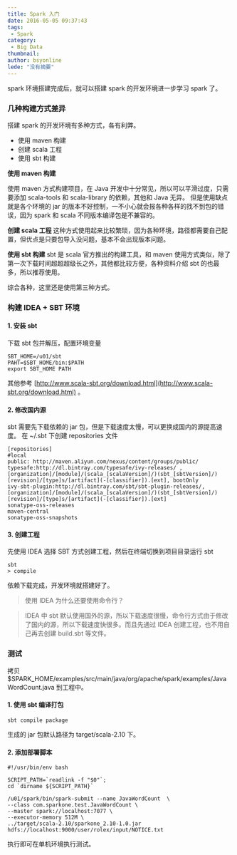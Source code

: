 ```yaml
---
title: Spark 入门
date: 2016-05-05 09:37:43
tags:
 - Spark
category: 
 - Big Data
thumbnail: 
author: bsyonline
lede: "没有摘要"
---
```



spark 环境搭建完成后，就可以搭建 spark 的开发环境进一步学习 spark 了。

### 几种构建方式差异
搭建 spark 的开发环境有多种方式，各有利弊。
* 使用 maven 构建
* 创建 scala 工程
* 使用 sbt 构建

**使用 maven 构建**

使用 maven 方式构建项目，在 Java 开发中十分常见，所以可以平滑过度，只需要添加 scala-tools 和 scala-library 的依赖，其他和 Java 无异。
但是使用缺点就是各个环境的 jar 的版本不好控制，一不小心就会报各种各样的找不到包的错误，因为 spark 和 scala 不同版本编译包是不兼容的。

**创建 scala 工程**
这种方式使用起来比较繁琐，因为各种环境，路径都需要自己配置，但优点是只要包导入没问题，基本不会出现版本问题。

**使用 sbt 构建**
sbt 是 scala 官方推出的构建工具，和 maven 使用方式类似，除了第一次下载时间超超超级长之外，其他都比较方便，各种资料介绍 sbt 的也最多，所以推荐使用。

综合各种，这里还是使用第三种方式。

### 构建 IDEA + SBT 环境
#### 1. 安装 sbt

下载 sbt 包并解压，配置环境变量

```
SBT_HOME=/u01/sbt
PAHT=$SBT_HOME/bin:$PATH
export SBT_HOME PATH
```

其他参考 [http://www.scala-sbt.org/download.html](http://www.scala-sbt.org/download.html) 。

#### 2. 修改国内源

sbt 需要先下载依赖的 jar 包，但是下载速度太慢，可以更换成国内的源提高速度。
在 ~/.sbt 下创建 repositories 文件
```
[repositories]
#local
public: http://maven.aliyun.com/nexus/content/groups/public/
typesafe:http://dl.bintray.com/typesafe/ivy-releases/ , [organization]/[module]/(scala_[scalaVersion]/)(sbt_[sbtVersion]/)[revision]/[type]s/[artifact](-[classifier]).[ext], bootOnly
ivy-sbt-plugin:http://dl.bintray.com/sbt/sbt-plugin-releases/, [organization]/[module]/(scala_[scalaVersion]/)(sbt_[sbtVersion]/)[revision]/[type]s/[artifact](-[classifier]).[ext]
sonatype-oss-releases
maven-central
sonatype-oss-snapshots
```
#### 3. 创建工程

先使用 IDEA 选择 SBT 方式创建工程，然后在终端切换到项目目录运行 sbt
```
sbt
> compile
```
依赖下载完成，开发环境就搭建好了。

> 使用 IDEA 为什么还要使用命令行？

>IDEA 中 sbt 默认使用国外的源，所以下载速度很慢，命令行方式由于修改了国内的源，所以下载速度快很多。而且先通过 IDEA 创建工程，也不用自己再去创建 build.sbt 等文件。


### 测试
拷贝 $SPARK_HOME/examples/src/main/java/org/apache/spark/examples/JavaWordCount.java 到工程中。

#### 1. 使用 sbt 编译打包
```
sbt compile package
```

生成的 jar 包默认路径为 target/scala-2.10 下。

#### 2. 添加部署脚本
```shell
#!/usr/bin/env bash

SCRIPT_PATH=`readlink -f "$0"`;
cd `dirname ${SCRIPT_PATH}`

/u01/spark/bin/spark-submit --name JavaWordCount  \
--class com.sparkone.test.JavaWordCount \
--master spark://localhost:7077 \
--executor-memory 512M \
../target/scala-2.10/sparkone_2.10-1.0.jar hdfs://localhost:9000/user/rolex/input/NOTICE.txt
```

执行即可在单机环境执行测试。
